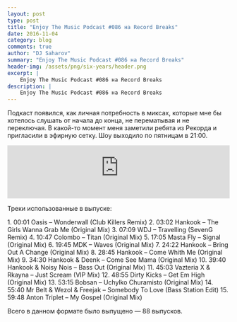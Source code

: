 ```yaml
---
layout: post
type: post
title: "Enjoy The Music Podcast #086 на Record Breaks"
date: 2016-11-04
category: blog
comments: true
author: "DJ Saharov"
summary: "Enjoy The Music Podcast #086 на Record Breaks"
header-img: /assets/png/six-years/header.png
excerpt: |
    Enjoy The Music Podcast #086 на Record Breaks
description: |
    Enjoy The Music Podcast #086 на Record Breaks
---
```


<p>
<span class="firstcharacter">П</span>одкаст появился, как личная потребность в миксах, которые мне бы хотелось слушать от начала до конца, не перематывая и не переключая. В какой-то момент меня заметили ребята из Рекорда и пригласили в эфирную сетку. Шоу выходило по пятницам в 21:00.
</p>

<iframe width="100%" height="120" src="https://player-widget.mixcloud.com/widget/iframe/?hide_cover=1&feed=%2Fdjsaharovofficial%2Fenjoy-the-music-podcast-086%2F" frameborder="0" allow="encrypted-media; fullscreen; autoplay; idle-detection; speaker-selection; web-share;" ></iframe>

<p>Треки использованные в выпуске:</p>
1. 00:01 Oasis – Wonderwall (Club Killers Remix)
2. 03:02 Hankook – The Girls Wanna Grab Me (Original Mix)
3. 07:09 WDJ – Travelling (SevenG Remix)
4. 10:47 Colombo – Titan (Original Mix)
5. 17:05 Masta Fly – Signal (Original Mix)
6. 19:45 MDK – Waves (Original Mix)
7. 24:22 Hankook – Bring Out A Change (Original Mix)
8. 28:45 Hankook – Come Whith Me (Original Mix)
9. 34:30 Hankook & Deenk – Come See Mama (Original Mix)
10. 39:40 Hankook & Noisy Nois – Bass Out (Original Mix)
11. 45:03 Vazteria X & Rkayna – Just Scream (VIP Mix)
12. 48:55 Dirty Kicks – Get Em High (Original Mix)
13. 53:15 Bobsan – Uchylko Churamisto (Original Mix)
14. 55:40 Mr Belt & Wezol & Freejak – Somebody To Love (Bass Station Edit)
15. 59:48 Anton Triplet – My Gospel (Original Mix)

<p>Всего в данном формате было выпущено &mdash; 88 выпусков.</p>